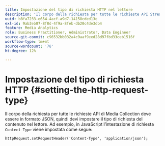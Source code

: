 ```yaml
---
title: Impostazione del tipo di richiesta HTTP nel lettore
description: 'Il corpo della richiesta per tutte le richieste API Streaming Media Collection deve essere in formato JSON. Scopri come impostare il tipo di richiesta del contenuto nel lettore. '
uuid: b8fa7233-e654-4acf-a9d7-14158cded13e
exl-id: 9ab3eb07-8f0d-4f9a-8feb-db20c4de3db4
feature: Media Analytics
role: Business Practitioner, Administrator, Data Engineer
source-git-commit: c96532bb032a4c9aaf9eed28d97fbd33ceb1516f
workflow-type: tm+mt
source-wordcount: '78'
ht-degree: 12%

---
```


# Impostazione del tipo di richiesta HTTP {#setting-the-http-request-type}

Il corpo della richiesta per tutte le richieste API di Media Collection deve essere in formato JSON, quindi devi impostare il tipo di richiesta del contenuto nel lettore. Ad esempio, in JavaScript l’intestazione di richiesta `Content-Type` viene impostata come segue:

```
httpRequest.setRequestHeader('Content-Type', 'application/json'); 
```
